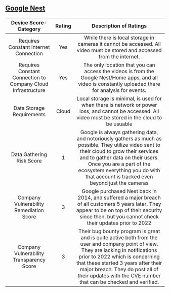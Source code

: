 ## [Google Nest](Cameras\Nest-Analysis.md)
| Device Score-Category |  Rating | Description of Ratings | 
| :---: | :---: | :---: | 
| Requires Constant Internet Connection | Yes | While there is local storage in cameras it cannot be accessed.  All video must be stored and accessed from the internet. |
| Requires Constant Connection to Company Cloud Infrastructure | Yes | The only location that you can access the videos is from the Google Nest/Home apps, and all video is constantly uploaded there for analysis for events. |
| Data Storage Requirements | Cloud | Local storage is minimal, is used for when there is network or power loss, and cannot be accessed.  All video must be stored in the cloud to be usuable |
| Data Gathering Risk Score | 1 | Google is always gathering data, and notoriously gathers as much as possible.  They utilize video sent to their cloud to grow their services and to gather data on their users.  Once you are a part of the ecosystem everything you do with that account is tracked even beyond just the cameras |
| Company Vulnerability Remediation Score | 3 | Google purchased Nest back in 2014, and suffered a major breach of all customers 5 years later.  They appear to be on top of their security since then, but you cannot check their updates prior to 2022 |
| Company Vulnerability Transparency Score | 3 | Their bug bounty program is great and is quite active both from the user and company point of view.  They are lacking in notifications prior to 2022 which is concerning that these started 3 years after their major breach.  They do post all of their updates with the CVE number that can be checked and verified. | 
